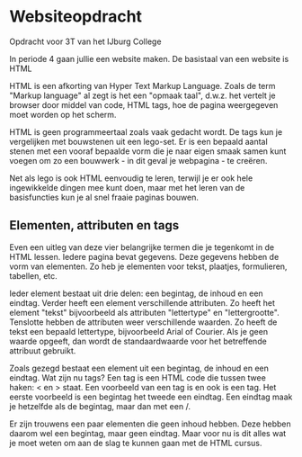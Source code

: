 # Websiteopdracht
Opdracht voor 3T van het IJburg College

In periode 4 gaan jullie een website maken.
De basistaal van een website is HTML

HTML is een afkorting van Hyper Text Markup Language.
Zoals de term "Markup language" al zegt is het een "opmaak taal", d.w.z. het vertelt je browser door middel van code, HTML tags, hoe de pagina weergegeven moet worden op het scherm.

HTML is geen programmeertaal zoals vaak gedacht wordt. De tags kun je vergelijken met bouwstenen uit een lego-set. Er is een bepaald aantal stenen met een vooraf bepaalde vorm die je naar eigen smaak samen kunt voegen om zo een bouwwerk - in dit geval je webpagina - te creëren.

Net als lego is ook HTML eenvoudig te leren, terwijl je er ook hele ingewikkelde dingen mee kunt doen, maar met het leren van de basisfuncties kun je al snel fraaie paginas bouwen.


## Elementen, attributen en tags
Even een uitleg van deze vier belangrijke termen die je tegenkomt in de HTML lessen.
Iedere pagina bevat gegevens. Deze gegevens hebben de vorm van elementen. Zo heb je elementen voor tekst, plaatjes, formulieren, tabellen, etc.

Ieder element bestaat uit drie delen: een begintag, de inhoud en een eindtag.
Verder heeft een element verschillende attributen. Zo heeft het element "tekst" bijvoorbeeld als attributen "lettertype" en "lettergrootte".
Tenslotte hebben de attributen weer verschillende waarden. Zo heeft de tekst een bepaald lettertype, bijvoorbeeld Arial of Courier. Als je geen waarde opgeeft, dan wordt de standaardwaarde voor het betreffende attribuut gebruikt.

Zoals gezegd bestaat een element uit een begintag, de inhoud en een eindtag.
Wat zijn nu tags? Een tag is een HTML code die tussen twee haken: < en > staat.
Een voorbeeld van een tag is <HTML> en ook </HTML> is een tag. Het eerste voorbeeld is een begintag het tweede een eindtag. Een eindtag maak je hetzelfde als de begintag, maar dan met een /.

Er zijn trouwens een paar elementen die geen inhoud hebben. Deze hebben daarom wel een begintag, maar geen eindtag. Maar voor nu is dit alles wat je moet weten om aan de slag te kunnen gaan met de HTML cursus.
